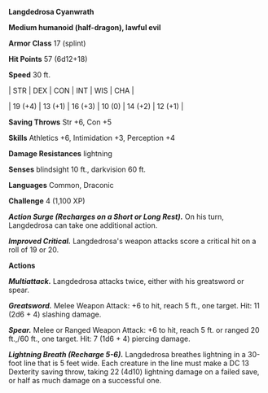 **Langdedrosa Cyanwrath**

**Medium humanoid (half-dragon), lawful evil**

**Armor Class** 17 (splint)

**Hit Points** 57 (6d12+18)

**Speed** 30 ft.

|   STR   |   DEX   |   CON   |   INT   |   WIS   |   CHA   |
  
| 19 (+4) | 13 (+1) | 16 (+3) | 10 (0) | 14 (+2) | 12 (+1) |

**Saving Throws** Str +6, Con +5

**Skills** Athletics +6, Intimidation +3, Perception +4

**Damage Resistances** lightning

**Senses** blindsight 10 ft., darkvision 60 ft.

**Languages** Common, Draconic

**Challenge** 4 (1,100 XP)

***Action Surge (Recharges on a Short or Long Rest).*** On his turn, Langdedrosa can take one additional action.

***Improved Critical.*** Langdedrosa's weapon attacks score a critical hit on a roll of 19 or 20.

**Actions**

***Multiattack.*** Langdedrosa attacks twice, either with his greatsword or spear.

***Greatsword.*** Melee Weapon Attack: +6 to hit, reach 5 ft., one target. Hit: 11 (2d6 + 4) slashing damage.

***Spear.*** Melee or Ranged Weapon Attack: +6 to hit, reach 5 ft. or ranged 20 ft.,/60 ft., one target. Hit: 7 (1d6 + 4) piercing damage.

***Lightning Breath (Recharge 5-6).*** Langdedrosa breathes lightning in a 30-foot line that is 5 feet wide. Each creature in the line must make a DC 13 Dexterity saving throw, taking 22 (4d10) lightning damage on a failed save, or half as much damage on a successful one.

